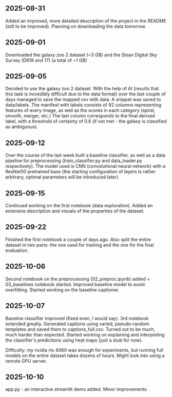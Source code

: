 ## 2025-08-31
Added an improved, more detailed description of the project in the README (still to be improved). Planning on downloading the data tomorrow.

## 2025-09-01
Downloaded the galaxy zoo 2 dataset (~3 GB) and the Sloan Digital Sky Survey (DR18 and 17) (a total of ~1 GB)

## 2025-09-05
Decided to use the galaxy zoo 2 dataset. With the help of AI (results that this task is incredibly difficult due to the data format) over the last couple of days managed to save the mapped csv with data. 
A snippet was saved to data/labels. The manifest with labels consists of 92 columns representing features of every image, as well as the scores in each category (spiral, smooth, merger, etc.)
The last column corresponds to the final derived label, with a threshold of certainty of 0.6 (if not met - the galaxy is classified as ambiguous).

## 2025-09-12
Over the course of the last week built a baseline classifier, as well as a data pipeline for preprocessing (train_classifier.py and data_loader.py respectively).
The model used is CNN (convolutional neural network) with a ResNet50 pretrained base (the starting configuration of layers is rather arbitrary, optimal parameters will be introduced later).

## 2025-09-15
Continued working on the first notebook (data exploration). Added an extensive description and visuals of the properties of the dataset.

## 2025-09-22
Finished the first notebook a couple of days ago. Also split the entire dataset in two parts: the one used for training and the one for the final evaluation.

## 2025-10-06
Second notebook on the preprocessing (02_preproc.ipynb) added + 03_baselines notebook started. Improved baseline model to avoid overfitting. Started working on the baseline captioner.

## 2025-10-07
Baseline classifier improved (fixed even, I would say). 3rd notebook extended greatly. Generated captions using varied, pseudo-random templates and saved them to captions_full.csv. Turned out to be much, much harder than expected.
Started working on explaining and interpreting the classifier's predictions using heat maps (just a stub for now).

Difficulty: my nvidia rtx 4060 was enough for experiments, but running full models on the entire dataset takes dozens of hours. Might look into using a remote GPU server.

## 2025-10-10
app.py - an interactive streamlit demo added. Minor improvements.